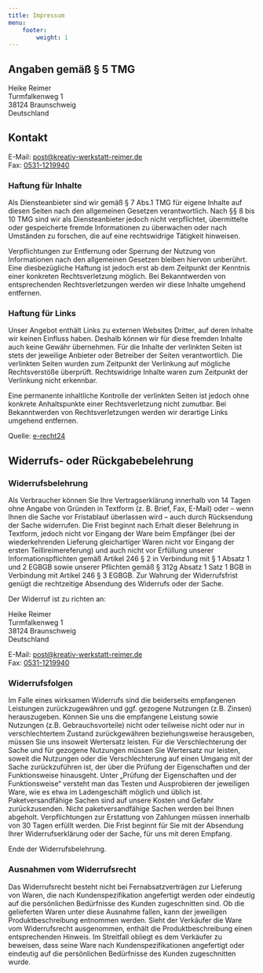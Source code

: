```yaml
---
title: Impressum
menu:
    footer:
        weight: 1
---
```


## Angaben gemäß § 5 TMG
Heike Reimer  
Turmfalkenweg 1  
38124 Braunschweig  
Deutschland

## Kontakt
E-Mail: [post@kreativ-werkstatt-reimer.de](mailto:post@kreativ-werkstatt-reimer.de)  
Fax: [0531-1219940](fax:+495311219940)

### Haftung für Inhalte
Als Diensteanbieter sind wir gemäß § 7 Abs.1 TMG 
für eigene Inhalte auf diesen Seiten nach den allgemeinen Gesetzen verantwortlich.
Nach §§ 8 bis 10 TMG sind wir als Diensteanbieter jedoch nicht verpflichtet, 
übermittelte oder gespeicherte fremde Informationen zu überwachen oder nach Umständen zu forschen, 
die auf eine rechtswidrige Tätigkeit hinweisen.

Verpflichtungen zur Entfernung oder Sperrung der Nutzung von Informationen 
nach den allgemeinen Gesetzen bleiben hiervon unberührt. 
Eine diesbezügliche Haftung ist jedoch erst ab dem Zeitpunkt der Kenntnis einer konkreten Rechtsverletzung möglich. 
Bei Bekanntwerden von entsprechenden Rechtsverletzungen werden wir diese Inhalte umgehend entfernen.

### Haftung für Links
Unser Angebot enthält Links zu externen Websites Dritter, auf deren Inhalte wir keinen Einfluss haben. 
Deshalb können wir für diese fremden Inhalte auch keine Gewähr übernehmen. 
Für die Inhalte der verlinkten Seiten ist stets der jeweilige Anbieter oder Betreiber der Seiten verantwortlich. 
Die verlinkten Seiten wurden zum Zeitpunkt der Verlinkung auf mögliche Rechtsverstöße überprüft. 
Rechtswidrige Inhalte waren zum Zeitpunkt der Verlinkung nicht erkennbar.

Eine permanente inhaltliche Kontrolle der verlinkten Seiten 
ist jedoch ohne konkrete Anhaltspunkte einer Rechtsverletzung nicht zumutbar. 
Bei Bekanntwerden von Rechtsverletzungen werden wir derartige Links umgehend entfernen.

Quelle: [e-recht24](https://www.e-recht24.de)

## Widerrufs- oder Rückgabebelehrung

### Widerrufsbelehrung
Als Verbraucher können Sie Ihre Vertragserklärung innerhalb von 14 Tagen 
ohne Angabe von Gründen in Textform (z. B. Brief, Fax, E-Mail) oder 
– wenn Ihnen die Sache vor Fristablauf überlassen wird – 
auch durch Rücksendung der Sache widerrufen. 
Die Frist beginnt nach Erhalt dieser Belehrung in Textform, 
jedoch nicht vor Eingang der Ware beim Empfänger 
(bei der wiederkehrenden Lieferung gleichartiger Waren 
nicht vor Eingang der ersten Teillireimereferung) 
und auch nicht vor Erfüllung unserer Informationspflichten gemäß Artikel 246 § 2 
in Verbindung mit § 1 Absatz 1 und 2 EGBGB sowie unserer Pflichten 
gemäß § 312g Absatz 1 Satz 1 BGB in Verbindung mit Artikel 246 § 3 EGBGB. 
Zur Wahrung der Widerrufsfrist genügt die rechtzeitige Absendung des Widerrufs oder der Sache.

Der Widerruf ist zu richten an:

Heike Reimer  
Turmfalkenweg 1  
38124 Braunschweig  
Deutschland

E-Mail: [post@kreativ-werkstatt-reimer.de](mailto:post@kreativ-werkstatt-reimer.de)  
Fax: [0531-1219940](fax:+495311219940)

### Widerrufsfolgen
Im Falle eines wirksamen Widerrufs sind die beiderseits empfangenen Leistungen zurückzugewähren 
und ggf. gezogene Nutzungen (z.B. Zinsen) herauszugeben. 
Können Sie uns die empfangene Leistung sowie Nutzungen (z.B. Gebrauchsvorteile) 
nicht oder teilweise nicht oder nur in verschlechtertem Zustand 
zurückgewähren beziehungsweise herausgeben, 
müssen Sie uns insoweit Wertersatz leisten. 
Für die Verschlechterung der Sache und für gezogene Nutzungen 
müssen Sie Wertersatz nur leisten, soweit die Nutzungen oder die Verschlechterung 
auf einen Umgang mit der Sache zurückzuführen ist, 
der über die Prüfung der Eigenschaften und der Funktionsweise hinausgeht. 
Unter „Prüfung der Eigenschaften und der Funktionsweise“ 
versteht man das Testen und Ausprobieren der jeweiligen Ware, 
wie es etwa im Ladengeschäft möglich und üblich ist.
Paketversandfähige Sachen sind auf unsere Kosten und Gefahr zurückzusenden. 
Nicht paketversandfähige Sachen werden bei Ihnen abgeholt.
Verpflichtungen zur Erstattung von Zahlungen müssen innerhalb von 30 Tagen erfüllt werden. 
Die Frist beginnt für Sie mit der Absendung Ihrer Widerrufserklärung oder der Sache, 
für uns mit deren Empfang.

Ende der Widerrufsbelehrung.

### Ausnahmen vom Widerrufsrecht
Das Widerrufsrecht besteht nicht bei Fernabsatzverträgen zur Lieferung von Waren, 
die nach Kundenspezifikation angefertigt werden oder eindeutig auf die persönlichen Bedürfnisse 
des Kunden zugeschnitten sind.
Ob die gelieferten Waren unter diese Ausnahme fallen, 
kann der jeweiligen Produktbeschreibung entnommen werden. 
Sieht der Verkäufer die Ware vom Widerrufsrecht ausgenommen, 
enthält die Produktbeschreibung einen entsprechenden Hinweis.
Im Streitfall obliegt es dem Verkäufer zu beweisen, 
dass seine Ware nach Kundenspezifikationen angefertigt 
oder eindeutig auf die persönlichen Bedürfnisse des Kunden zugeschnitten wurde.
